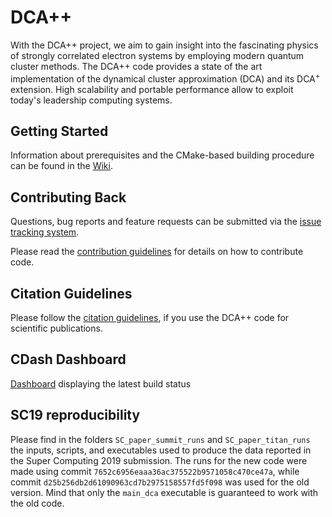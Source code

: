 # DCA++

With the DCA++ project, we aim to gain insight into the fascinating physics of strongly correlated electron systems by employing modern quantum cluster methods.
The DCA++ code provides a state of the art implementation of the dynamical cluster approximation (DCA) and its DCA<sup>+</sup> extension.
High scalability and portable performance allow to exploit today's leadership computing systems.


## Getting Started

Information about prerequisites and the CMake-based building procedure can be found in the [Wiki](https://github.com/CompFUSE/DCA/wiki).


## Contributing Back

Questions, bug reports and feature requests can be submitted via the
[issue tracking system](https://github.com/CompFUSE/DCA/issues).

Please read the [contribution guidelines](https://github.com/CompFUSE/DCA/blob/master/CONTRIBUTING.md) for details on how to contribute code.


## Citation Guidelines

Please follow the [citation guidelines](https://github.com/CompFUSE/DCA/blob/master/CITATION.md), if you use the DCA++ code for scientific publications.


## CDash Dashboard

[Dashboard](http://cdash.cscs.ch/index.php?project=DCA) displaying the latest build status

## SC19 reproducibility

Please find in the folders `SC_paper_summit_runs` and `SC_paper_titan_runs` the inputs, scripts, and
executables used to produce the data reported in the Super Computing 2019 submission.
The runs for the new code were made using commit `7652c6956eaaa36ac375522b9571058c470ce47a`, while
commit `d25b256db2d61090963cd7b2975158557fd5f098` was used for the old version. Mind that only the
`main_dca` executable is guaranteed to work with the old code.
